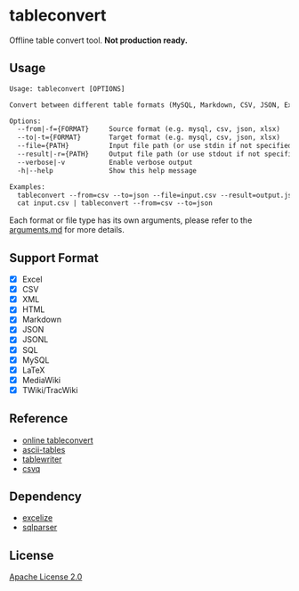 # tableconvert

Offline table convert tool. **Not production ready.**

## Usage

```txt
Usage: tableconvert [OPTIONS]

Convert between different table formats (MySQL, Markdown, CSV, JSON, Excel, etc.)

Options:
  --from|-f={FORMAT}     Source format (e.g. mysql, csv, json, xlsx)
  --to|-t={FORMAT}       Target format (e.g. mysql, csv, json, xlsx)
  --file={PATH}          Input file path (or use stdin if not specified)
  --result|-r={PATH}     Output file path (or use stdout if not specified)
  --verbose|-v           Enable verbose output
  -h|--help              Show this help message

Examples:
  tableconvert --from=csv --to=json --file=input.csv --result=output.json
  cat input.csv | tableconvert --from=csv --to=json
```

Each format or file type has its own arguments, please refer to the [arguments.md](https://github.com/martianzhang/tableconvert/blob/master/arguments.md) for more details.

## Support Format

- [x] Excel
- [x] CSV
- [x] XML
- [x] HTML
- [x] Markdown
- [x] JSON
- [x] JSONL
- [x] SQL
- [x] MySQL
- [x] LaTeX
- [x] MediaWiki
- [x] TWiki/TracWiki

## Reference

* [online tableconvert](https://tableconvert.com/)
* [ascii-tables](https://github.com/ozh/ascii-tables)
* [tablewriter](https://github.com/olekukonko/tablewriter)
* [csvq](https://github.com/mithrandie/csvq)

## Dependency

* [excelize](https://github.com/xuri/excelize)
* [sqlparser](https://vitess.io/vitess)

## License

[Apache License 2.0](https://github.com/martianzhang/tableconvert/blob/main/LICENSE)
